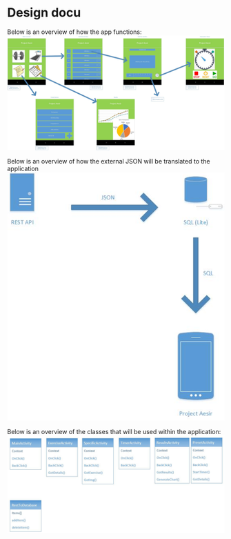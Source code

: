 # Design docu
  
Below is an overview of how the app functions:
![Alt text](https://github.com/broekm006/Project_Aesir/blob/master/doc/fitness_app_V2.jpg)
  
Below is an overview of how the external JSON will be translated to the application
![Alt text](https://github.com/broekm006/Project_Aesir/blob/master/doc/topo.jpg)
  
Below is an overview of the classes that will be used within the application:
![Alt text](https://github.com/broekm006/Project_Aesir/blob/master/doc/class-diagram.jpg)
